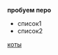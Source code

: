 **пробуем перо**
* список1
* список2
  
[коты](https://www.google.com/search?q=%D0%BA%D0%BE%D1%82&oq=%D0%BA%D0%BE%D1%82&gs_lcrp=EgZjaHJvbWUqBwgAEAAYjwIyBwgAEAAYjwIyCggBEC4YsQMYgAQyBwgCEC4YgAQyCggDEAAYsQMYgAQyDQgEEC4Y1AIYsQMYgAQyDQgFEC4Y1AIYsQMYgAQyEAgGEAAYgwEYsQMYgAQYigUyBwgHEC4YgAQyDQgIEAAYgwEYsQMYgAQyCggJEC4YsQMYgATSAQg5ODNqMGoxNagCCLACAfEFTG5le6XHpM7xBUxuZXulx6TO&sourceid=chrome&ie=UTF-8)
